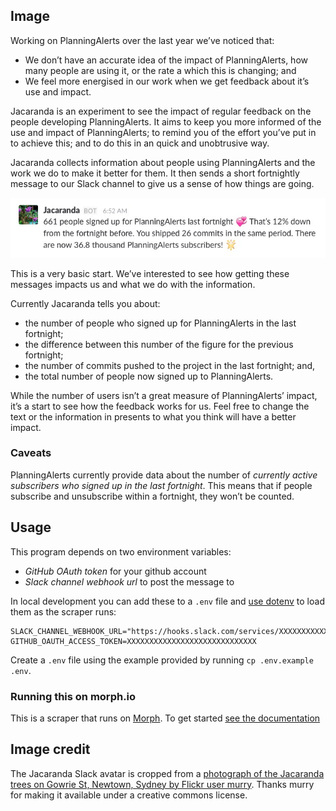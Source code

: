 ## Image

Working on PlanningAlerts over the last year we’ve noticed that:

* We don’t have an accurate idea of the impact of PlanningAlerts,
  how many people are using it,
  or the rate a which this is changing; and
* We feel more energised in our work when we get feedback about it’s use and
  impact.

Jacaranda is an experiment to see the impact of regular feedback
on the people developing PlanningAlerts.
It aims to keep you more informed of the use and impact of PlanningAlerts;
to remind you of the effort you’ve put in to achieve this; and to do this in an
quick and unobtrusive way.

Jacaranda collects information about people using PlanningAlerts and
the work we do to make it better for them.
It then sends a short fortnightly message to our Slack channel
to give us a sense of how things are going.

![Image of slack message from Jacaranda](screenshot.jpg)

This is a very basic start.
We’ve interested to see how getting these messages impacts us
and what we do with the information.

Currently Jacaranda tells you about:

* the number of people who signed up for PlanningAlerts in the last fortnight;
* the difference between this number of the figure for the previous fortnight;
* the number of commits pushed to the project in the last fortnight; and,
* the total number of people now signed up to PlanningAlerts.

While the number of users isn’t a great measure of PlanningAlerts’ impact,
it’s a start to see how the feedback works for us.
Feel free to change the text or the information in presents to what you think
will have a better impact.

### Caveats

PlanningAlerts currently provide data about
the number of *currently active subscribers who signed up in the last fortnight*.
This means that if people subscribe and unsubscribe within a fortnight,
they won’t be counted.

## Usage

This program depends on two environment variables:

* *GitHub OAuth token* for your github account
* *Slack channel webhook url* to post the message to

In local development you can add these to a `.env` file
and [use dotenv](https://github.com/bkeepers/dotenv) to load them as the scraper runs:

```
SLACK_CHANNEL_WEBHOOK_URL="https://hooks.slack.com/services/XXXXXXXXXXXXX"
GITHUB_OAUTH_ACCESS_TOKEN=XXXXXXXXXXXXXXXXXXXXXXXXXXXXX
```

Create a `.env` file using the example provided by running `cp .env.example .env`.

### Running this on morph.io

This is a scraper that runs on [Morph](https://morph.io). To get started [see the documentation](https://morph.io/documentation)

## Image credit

The Jacaranda Slack avatar is cropped from a [photograph of the Jacaranda trees on
Gowrie St, Newtown, Sydney by Flickr user
murry](https://www.flickr.com/photos/hopeless128/15808564051/in/photolist-aCSCXw-q8S).
Thanks murry for making it available under a creative commons license.
